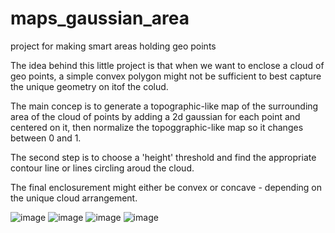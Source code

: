 # maps_gaussian_area
project for making smart areas holding geo points

The idea behind this little project is that when we want to enclose a cloud of geo points,
a simple convex polygon might not be sufficient to best capture the unique geometry on itof the colud.

The main concep is to generate a topographic-like map of the surrounding area of the cloud of points 
by adding a 2d gaussian for each point and centered on it, then normalize the topoggraphic-like map 
so it changes between 0 and 1.

The second step is to choose a 'height' threshold and find the appropriate contour line or lines circling 
aroud the cloud. 

The final enclosurement might either be convex or concave - depending on the unique cloud arrangement.

![image](https://user-images.githubusercontent.com/54249683/159373575-3e89675b-a34a-4dc5-ba91-61c3dacf5c6b.png)
![image](https://user-images.githubusercontent.com/54249683/159373586-40d8520e-7e05-4e93-9498-9348d52cc0eb.png)
![image](https://user-images.githubusercontent.com/54249683/159373590-ad2b2edc-078d-4a93-b83b-2892795a9877.png)
![image](https://user-images.githubusercontent.com/54249683/159373599-ca1d807f-5bd2-4dd0-86a5-b203d9cae071.png)


